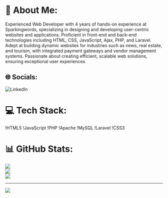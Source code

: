 <!--## Hi there 👋


**93raghu/93raghu** is a ✨ _special_ ✨ repository because its `README.md` (this file) appears on your GitHub profile.

Here are some ideas to get you started:

- 🔭 I’m currently working on ...
- 🌱 I’m currently learning ...
- 👯 I’m looking to collaborate on ...
- 🤔 I’m looking for help with ...
- 💬 Ask me about ...
- 📫 How to reach me: ...
- 😄 Pronouns: ...
- ⚡ Fun fact: ...
-->

# 💫 About Me:
Experienced Web Developer with 4 years of hands-on experience at Sparkingwords, specializing in designing and developing user-centric websites and applications. Proficient in front-end and back-end technologies including HTML, CSS, JavaScript, Ajax, PHP, and Laravel. Adept at building dynamic websites for industries such as news, real estate, and tourism, with integrated payment gateways and vendor management systems. Passionate about creating efficient, scalable web solutions, ensuring exceptional user experiences.


## 🌐 Socials:
![LinkedIn](https://linkedin.com/in/https://www.linkedin.com/in/raghvendra-singh-954b47150/) 

# 💻 Tech Stack:
!HTML5 !JavaScript !PHP !Apache !MySQL !Laravel !CSS3
# 📊 GitHub Stats:
![](https://github-readme-stats.vercel.app/api?username=93raghu&theme=dark&hide_border=false&include_all_commits=true&count_private=true)<br/>
![](https://github-readme-streak-stats.herokuapp.com/?user=93raghu&theme=dark&hide_border=false)<br/>
![](https://github-readme-stats.vercel.app/api/top-langs/?username=93raghu&theme=dark&hide_border=false&include_all_commits=true&count_private=true&layout=compact)

---
![](https://visitcount.itsvg.in)

<!-- Proudly created with GPRM ( https://gprm.itsvg.in ) -->
